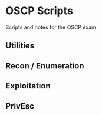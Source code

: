 # OSCP Scripts
Scripts and notes for the OSCP exam

## Utilities

## Recon / Enumeration 

## Exploitation 

## PrivEsc 


